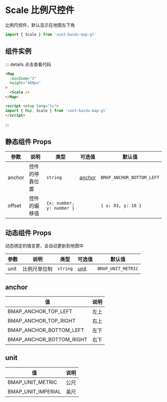 # Scale 比例尺控件
比例尺控件，默认显示在地图左下角

```ts
import { Scale } from 'vue3-baidu-map-gl'
```

## 组件实例
<div>
<Map
  :ak="'4stE857hYPHbEmgKhLiTAa0QbCIULHpm'"
  :minZoom="3"
  height="400px"
>
  <Scale />
</Map>
</div>


::: details 点击查看代码
```html
<Map
  :minZoom="3" 
  height="400px"
>
  <Scale />
</Map>

<script setup lang="ts">
import { Map, Scale } from 'vue3-baidu-map-gl'
</script>
```
:::

## 静态组件 Props
| 参数   | 说明           | 类型                    | 可选值            | 默认值                  |
| ------ | -------------- | ----------------------- | ----------------- | ----------------------- |
| anchor | 控件的停靠位置 | `string`                  | [anchor](#anchor) | `BMAP_ANCHOR_BOTTOM_LEFT` |
| offset | 控件的偏移值   | `{x: number, y: number }` |                   | `{ x: 83, y: 18 }`        |

## 动态组件 Props
动态绑定的值变更，会自动更新到地图中

| 参数 | 说明         | 类型   | 可选值        | 默认值           |
| ---- | ------------ | ------ | ------------- | ---------------- |
| unit | 比例尺单位制 | `string` | [unit](#unit) | `BMAP_UNIT_METRIC` |

## anchor
| 值                       | 说明 |
| ------------------------ | ---- |
| BMAP_ANCHOR_TOP_LEFT     | 左上 |
| BMAP_ANCHOR_TOP_RIGHT    | 右上 |
| BMAP_ANCHOR_BOTTOM_LEFT  | 左下 |
| BMAP_ANCHOR_BOTTOM_RIGHT | 右下 |

## unit
| 值                 | 说明 |
| ------------------ | ---- |
| BMAP_UNIT_METRIC   | 公尺 |
| BMAP_UNIT_IMPERIAL | 英尺 |

